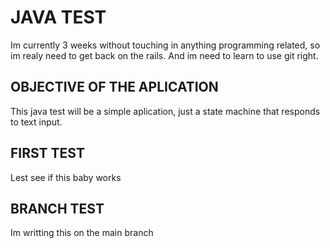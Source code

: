 # JAVA TEST

Im currently 3 weeks without touching in anything programming related, so im realy need to get back on the rails. And im need to learn to use git right.

## OBJECTIVE OF THE APLICATION
This java test will be a simple aplication, just a state machine that responds to text input.

## FIRST TEST
Lest see if this baby works

## BRANCH TEST
Im writting this on the main branch